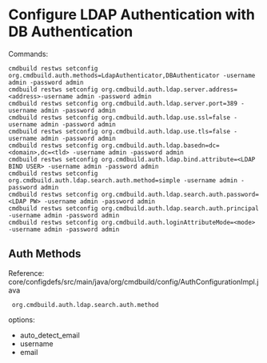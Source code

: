 # Configure LDAP Authentication with DB Authentication
Commands:

    cmdbuild restws setconfig org.cmdbuild.auth.methods=LdapAuthenticator,DBAuthenticator -username admin -password admin
    cmdbuild restws setconfig org.cmdbuild.auth.ldap.server.address=<address>-username admin -password admin
    cmdbuild restws setconfig org.cmdbuild.auth.ldap.server.port=389 -username admin -password admin
    cmdbuild restws setconfig org.cmdbuild.auth.ldap.use.ssl=false -username admin -password admin
    cmdbuild restws setconfig org.cmdbuild.auth.ldap.use.tls=false -username admin -password admin
    cmdbuild restws setconfig org.cmdbuild.auth.ldap.basedn=dc=<domain>,dc=<tld> -username admin -password admin
    cmdbuild restws setconfig org.cmdbuild.auth.ldap.bind.attribute=<LDAP BIND USER> -username admin -password admin
    cmdbuild restws setconfig org.cmdbuild.auth.ldap.search.auth.method=simple -username admin -password admin
    cmdbuild restws setconfig org.cmdbuild.auth.ldap.search.auth.password=<LDAP PW> -username admin -password admin
    cmdbuild restws setconfig org.cmdbuild.auth.ldap.search.auth.principal  -username admin -password admin
    cmdbuild restws setconfig org.cmdbuild.auth.loginAttributeMode=<mode> -username admin -password admin

## Auth Methods
Reference: core/configdefs/src/main/java/org/cmdbuild/config/AuthConfigurationImpl.java

     org.cmdbuild.auth.ldap.search.auth.method

  options:
  - auto_detect_email
  - username
  - email
  

